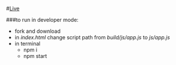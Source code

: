 #[Live](https://patrykrudzinski.github.io/raspberry/.)

###to run in developer mode:
* fork and download
* in _index.html_ change script path from _build/js/app.js_ to _js/app.js_
* in terminal
    * npm i
    * npm start